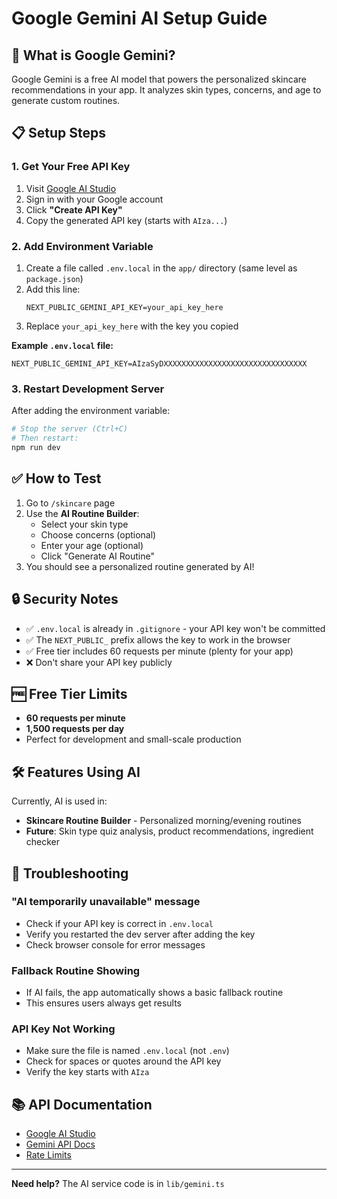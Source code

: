 # Google Gemini AI Setup Guide

## 🤖 What is Google Gemini?

Google Gemini is a free AI model that powers the personalized skincare recommendations in your app. It analyzes skin types, concerns, and age to generate custom routines.

## 📋 Setup Steps

### 1. Get Your Free API Key

1. Visit [Google AI Studio](https://makersuite.google.com/app/apikey)
2. Sign in with your Google account
3. Click **"Create API Key"**
4. Copy the generated API key (starts with `AIza...`)

### 2. Add Environment Variable

1. Create a file called `.env.local` in the `app/` directory (same level as `package.json`)
2. Add this line:
   ```
   NEXT_PUBLIC_GEMINI_API_KEY=your_api_key_here
   ```
3. Replace `your_api_key_here` with the key you copied

**Example `.env.local` file:**

```
NEXT_PUBLIC_GEMINI_API_KEY=AIzaSyDXXXXXXXXXXXXXXXXXXXXXXXXXXXXXXXX
```

### 3. Restart Development Server

After adding the environment variable:

```bash
# Stop the server (Ctrl+C)
# Then restart:
npm run dev
```

## ✅ How to Test

1. Go to `/skincare` page
2. Use the **AI Routine Builder**:
   - Select your skin type
   - Choose concerns (optional)
   - Enter your age (optional)
   - Click "Generate AI Routine"
3. You should see a personalized routine generated by AI!

## 🔒 Security Notes

- ✅ `.env.local` is already in `.gitignore` - your API key won't be committed
- ✅ The `NEXT_PUBLIC_` prefix allows the key to work in the browser
- ✅ Free tier includes 60 requests per minute (plenty for your app)
- ❌ Don't share your API key publicly

## 🆓 Free Tier Limits

- **60 requests per minute**
- **1,500 requests per day**
- Perfect for development and small-scale production

## 🛠️ Features Using AI

Currently, AI is used in:

- **Skincare Routine Builder** - Personalized morning/evening routines
- **Future**: Skin type quiz analysis, product recommendations, ingredient checker

## 🐛 Troubleshooting

### "AI temporarily unavailable" message

- Check if your API key is correct in `.env.local`
- Verify you restarted the dev server after adding the key
- Check browser console for error messages

### Fallback Routine Showing

- If AI fails, the app automatically shows a basic fallback routine
- This ensures users always get results

### API Key Not Working

- Make sure the file is named `.env.local` (not `.env`)
- Check for spaces or quotes around the API key
- Verify the key starts with `AIza`

## 📚 API Documentation

- [Google AI Studio](https://makersuite.google.com/app/apikey)
- [Gemini API Docs](https://ai.google.dev/docs)
- [Rate Limits](https://ai.google.dev/pricing)

---

**Need help?** The AI service code is in `lib/gemini.ts`
